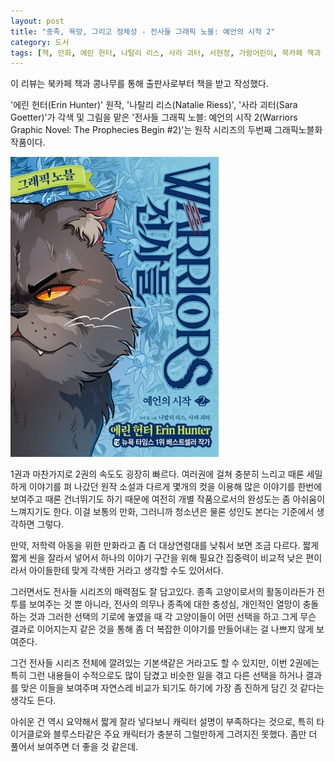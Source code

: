 ```yaml
---
layout: post
title: "종족, 욕망, 그리고 정체성 - 전사들 그래픽 노블: 예언의 시작 2"
category: 도서
tags: [책, 만화, 에린 헌터, 나탈리 리스, 사라 괴터, 서현정, 가람어린이, 북카페 책과 콩나무, 서평]
---
```


<div class="ftc-ad-notice">
이 리뷰는 북카페 책과 콩나무를 통해 출판사로부터 책을 받고 작성했다.
</div>



'에린 헌터(Erin Hunter)' 원작,
'나탈리 리스(Natalie Riess)',
'사라 괴터(Sara Goetter)'가 각색 및 그림을 맡은
'전사들 그래픽 노블: 예언의 시작 2(Warriors Graphic Novel: The Prophecies Begin #2)'는
원작 시리즈의 두번째 그래픽노블화 작품이다.

![표지](/images/comic/warriors-graphic-novel-the-prophecies-begin-2-2025-comic-book.jpg)

1권과 마찬가지로 2권의 속도도 굉장히 빠르다.
여러권에 걸쳐 충분히 느리고 때론 세밀하게 이야기를 펴 나갔던 원작 소설과 다르게
몇개의 컷을 이용해 많은 이야기를 한번에 보여주고 때론 건너뛰기도 하기 때문에
여전히 개별 작품으로서의 완성도는 좀 아쉬움이 느껴지기도 한다.
이걸 보통의 만화, 그러니까 청소년은 물론 성인도 본다는 기준에서 생각하면 그렇다.

만약, 저학력 아동을 위한 만화라고 좀 더 대상연령대를 낮춰서 보면 조금 다르다.
짧게 짧게 씬을 잘라서 넣어서 하나의 이야기 구간을 위해 필요간 집중력이 비교적 낮은 편이라서
아이들한테 맞게 각색한 거라고 생각할 수도 있어서다.

그러면서도 전사들 시리즈의 매력점도 잘 담고있다.
종족 고양이로서의 활동이라든가 전투를 보여주는 것 뿐 아니라,
전사의 의무나 종족에 대한 충성심, 개인적인 열망이 충돌하는 것과
그러한 선택의 기로에 놓였을 때 각 고양이들이 어떤 선택을 하고 그게 무슨 결과로 이어지는지 같은 것을 통해
좀 더 복잡한 이야기를 만들어내는 걸 나쁘지 않게 보여준다.

그건 전사들 시리즈 전체에 깔려있는 기본색같은 거라고도 할 수 있지만,
이번 2권에는 특히 그런 내용들이 수적으로도 많이 담겼고
비슷한 일을 겪고 다른 선택을 하거나 결과를 맞은 이들을 보여주며 자연스레 비교가 되기도 하기에
가장 좀 진하게 담긴 것 같다는 생각도 든다.

아쉬운 건 역시 요약해서 짧게 잘라 넣다보니 캐릭터 설명이 부족하다는 것으로,
특히 타이거클로와 블루스타같은 주요 캐릭터가 충분히 그럴만하게 그려지진 못했다.
좀만 더 풀어서 보여주면 더 좋을 것 같은데.
